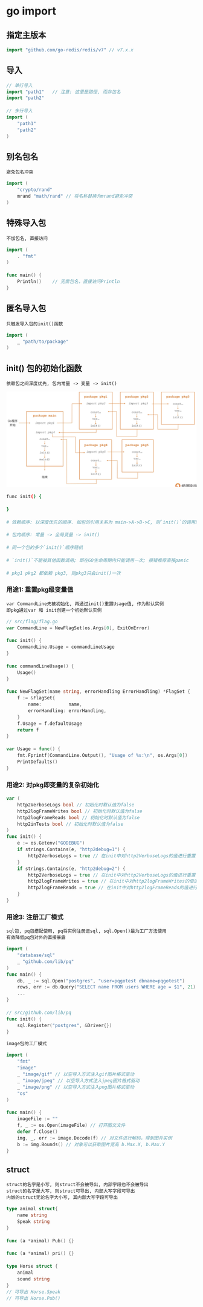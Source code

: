 # go import

## 指定主版本

```go
import "github.com/go-redis/redis/v7" // v7.x.x
```

## 导入

```go
// 单行导入
import "path1"   // 注意: 这里是路径, 而非包名
import "path2"

// 多行导入
import (
    "path1"
    "path2"
)
```

## 别名包名

    避免包名冲突

```go
import (
    "crypto/rand"
    mrand "math/rand" // 将名称替换为mrand避免冲突
)
```

## 特殊导入包

    不加包名, 直接访问

```go
import (
    . "fmt"
)

func main() {
    Println()    // 无需包名，直接访问Println
}
```

## 匿名导入包

    只触发导入包的init()函数

```go
import (
    _ "path/to/package"
)
```

## init() 包的初始化函数

    依赖包之间深度优先, 包内常量 -> 变量 -> init()

![img](res/go-init-seq.png)

```bash
func init() {

}

# 依赖顺序: 以深度优先的顺序. 如包的引用关系为 main->A->B->C, 则`init()`的调用顺序为 C->B->A->main

# 包内顺序: 常量 -> 全局变量 -> init()

# 同一个包的多个`init()`顺序随机

# `init()`不能被其他函数调用; 即在GO生命周期内只能调用一次; 报错推荐直接panic

# pkg1 pkg2 都依赖 pkg3, 则pkg3只会init()一次
```

### 用途1: 重置pkg级变量值

    var CommandLine先被初始化, 再通过init()重置Usage值, 作为默认实例
    即pkg通过var 和 init创建一个初始默认实例

```go
// src/flag/flag.go
var CommandLine = NewFlagSet(os.Args[0], ExitOnError)

func init() {
	CommandLine.Usage = commandLineUsage
}

func commandLineUsage() {
	Usage()
}

func NewFlagSet(name string, errorHandling ErrorHandling) *FlagSet {
	f := &FlagSet{
		name:          name,
		errorHandling: errorHandling,
	}
	f.Usage = f.defaultUsage
	return f
}

var Usage = func() {
	fmt.Fprintf(CommandLine.Output(), "Usage of %s:\n", os.Args[0])
	PrintDefaults()
}
```

### 用途2: 对pkg即变量的复杂初始化

```go
var (
    http2VerboseLogs bool // 初始化时默认值为false
    http2logFrameWrites bool // 初始化时默认值为false
    http2logFrameReads bool // 初始化时默认值为false
    http2inTests bool // 初始化时默认值为false
)
func init() {
    e := os.Getenv("GODEBUG")
    if strings.Contains(e, "http2debug=1") {
        http2VerboseLogs = true // 在init中对http2VerboseLogs的值进行重置
    }
    if strings.Contains(e, "http2debug=2") {
        http2VerboseLogs = true // 在init中对http2VerboseLogs的值进行重置
        http2logFrameWrites = true // 在init中对http2logFrameWrites的值进行重置
        http2logFrameReads = true // 在init中对http2logFrameReads的值进行重置
    }
}
```

### 用途3: 注册工厂模式

    sql包, pq包搭配使用, pq将实例注册进sql, sql.Open()最为工厂方法使用
    有效降低pq包对外的直接暴露

```go
import (
    "database/sql"
    _ "github.com/lib/pq"
)
func main() {
    db, _ := sql.Open("postgres", "user=pqgotest dbname=pqgotest")
    rows, err := db.Query("SELECT name FROM users WHERE age = $1", 21)
    ...
}

// src/github.com/lib/pq
func init() {
    sql.Register("postgres", &Driver{})
}
```

    image包的工厂模式

```go
import (
    "fmt"
    "image"
    _ "image/gif" // 以空导入方式注入gif图片格式驱动
    _ "image/jpeg" // 以空导入方式注入jpeg图片格式驱动
    _ "image/png" // 以空导入方式注入png图片格式驱动
    "os"
)

func main() {
    imageFile := ""
    f, _ := os.Open(imageFile) // 打开图文文件
    defer f.Close()
    img, _, err := image.Decode(f) // 对文件进行解码，得到图片实例
    b := img.Bounds() // 对象可以获取图片宽高 b.Max.X, b.Max.Y
}
```

## struct

    struct的名字是小写, 则struct不会被导出, 内部字段也不会被导出
    struct的名字是大写, 则struct可导出, 内部大写字段可导出
    内嵌的struct无论名字大小写, 其内部大写字段可导出

```go
type animal struct{
    name string
    Speak string
}

func (a *animal) Pub() {}

func (a *animal) pri() {}

type Horse struct {
    animal
    sound string
}
// 可导出 Horse.Speak
// 可导出 Horse.Pub()
```